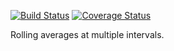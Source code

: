 [![Build Status](https://travis-ci.org/bigeasy/assessment.svg?branch=master)](https://travis-ci.org/bigeasy/assessment) [![Coverage Status](https://coveralls.io/repos/bigeasy/assessment/badge.svg?branch=master&service=github)](https://coveralls.io/github/bigeasy/assessment?branch=master)

Rolling averages at multiple intervals.
